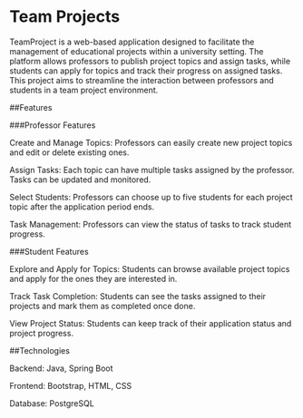 # Team Projects

TeamProject is a web-based application designed to facilitate the management of educational projects within a university setting. The platform allows professors to publish project topics and assign tasks, while students can apply for topics and track their progress on assigned tasks. This project aims to streamline the interaction between professors and students in a team project environment.

##Features

###Professor Features

Create and Manage Topics: Professors can easily create new project topics and edit or delete existing ones.

Assign Tasks: Each topic can have multiple tasks assigned by the professor. Tasks can be updated and monitored.

Select Students: Professors can choose up to five students for each project topic after the application period ends.

Task Management: Professors can view the status of tasks to track student progress.

###Student Features

Explore and Apply for Topics: Students can browse available project topics and apply for the ones they are interested in.

Track Task Completion: Students can see the tasks assigned to their projects and mark them as completed once done.

View Project Status: Students can keep track of their application status and project progress.

##Technologies

Backend: Java, Spring Boot

Frontend: Bootstrap, HTML, CSS

Database: PostgreSQL
